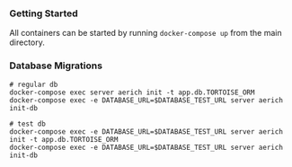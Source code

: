 ### Getting Started

All containers can be started by running `docker-compose up` from the main directory.


### Database Migrations

```
# regular db
docker-compose exec server aerich init -t app.db.TORTOISE_ORM
docker-compose exec -e DATABASE_URL=$DATABASE_TEST_URL server aerich init-db

# test db
docker-compose exec -e DATABASE_URL=$DATABASE_TEST_URL server aerich init -t app.db.TORTOISE_ORM
docker-compose exec -e DATABASE_URL=$DATABASE_TEST_URL server aerich init-db
```
